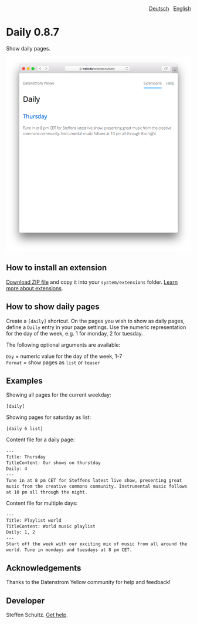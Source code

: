 <p align="right"><a href="README-de.md">Deutsch</a> &nbsp; <a href="README.md">English</a></p>

# Daily 0.8.7

Show daily pages.

<p align="center"><img src="SCREENSHOT.png?raw=true" alt="Screenshot"></p>

## How to install an extension

[Download ZIP file](https://github.com/schulle4u/yellow-extensions-schulle4u/raw/main/downloads/daily.zip) and copy it into your `system/extensions` folder. [Learn more about extensions](https://github.com/annaesvensson/yellow-update).

## How to show daily pages

Create a `[daily]` shortcut. On the pages you wish to show as daily pages, define a `Daily` entry in your page settings. Use the numeric representation for the day of the week, e.g. 1 for monday, 2 for tuesday. 

The following optional arguments are available: 

`Day` = numeric value for the day of the week, 1-7  
`Format` = show pages as `list` or `teaser`  

## Examples

Showing all pages for the current weekday: 

    [daily]

Showing pages for saturday as list: 

    [daily 6 list]

Content file for a daily page:

````
---
Title: Thursday
TitleContent: Our shows on thurstday
Daily: 4
---
Tune in at 8 pm CET for Steffens latest live show, presenting great music from the creative commons community. Instrumental music follows at 10 pm all through the night. 
````

Content file for multiple days:

````
---
Title: Playlist world
TitleContent: World music playlist
Daily: 1, 2
---
Start off the week with our exciting mix of music from all around the world. Tune in mondays and tuesdays at 8 pm CET. 
````

## Acknowledgements

Thanks to the Datenstrom Yellow community for help and feedback!

## Developer

Steffen Schultz. [Get help](https://datenstrom.se/yellow/help/).
